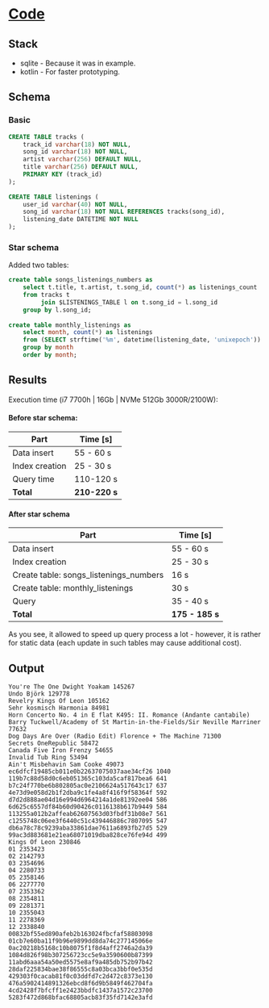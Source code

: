 # [Code](https://github.com/Azbesciak/BigDataLabs/blob/master/lab3/code/src/main/kotlin/cs/put/pmds/labs/lab3/Main.kt) 
## Stack
- sqlite - Because it was in example.
- kotlin - For faster prototyping.

## Schema
### Basic
```sql
CREATE TABLE tracks (
    track_id varchar(18) NOT NULL,
    song_id varchar(18) NOT NULL,
    artist varchar(256) DEFAULT NULL,
    title varchar(256) DEFAULT NULL,
    PRIMARY KEY (track_id)
);
        
CREATE TABLE listenings (
    user_id varchar(40) NOT NULL,
    song_id varchar(18) NOT NULL REFERENCES tracks(song_id),
    listening_date DATETIME NOT NULL
);
```

### Star schema
Added two tables:
```sql
create table songs_listenings_numbers as
    select t.title, t.artist, t.song_id, count(*) as listenings_count
    from tracks t
         join $LISTENINGS_TABLE l on t.song_id = l.song_id
    group by l.song_id;
    
create table monthly_listenings as
    select month, count(*) as listenings
    from (SELECT strftime('%m', datetime(listening_date, 'unixepoch')) as month FROM listenings)
    group by month
    order by month;
```

## Results
Execution time (i7 7700h | 16Gb | NVMe 512Gb 3000R/2100W):

#### Before star schema:
| Part | Time [s] |
| ---- | -------- |
| Data insert | 55 - 60 s |
| Index creation | 25 - 30 s |
| Query time | 110-120 s |
| **Total** | **210-220 s** |

#### After star schema
| Part | Time [s] |
| ---- | -------- |
| Data insert | 55 - 60 s |
| Index creation | 25 - 30 s |
| Create table: songs_listenings_numbers | 16 s |
| Create table: monthly_listenings | 30 s |
| Query | 35 - 40 s |
| **Total** | **175 - 185 s** |

As you see, it allowed to speed up query process a lot - however, it is rather for static data (each update in such tables may cause additional cost).

## Output
```
You're The One Dwight Yoakam 145267
Undo Björk 129778
Revelry Kings Of Leon 105162
Sehr kosmisch Harmonia 84981
Horn Concerto No. 4 in E flat K495: II. Romance (Andante cantabile) Barry Tuckwell/Academy of St Martin-in-the-Fields/Sir Neville Marriner 77632
Dog Days Are Over (Radio Edit) Florence + The Machine 71300
Secrets OneRepublic 58472
Canada Five Iron Frenzy 54655
Invalid Tub Ring 53494
Ain't Misbehavin Sam Cooke 49073
ec6dfcf19485cb011e0b22637075037aae34cf26 1040
119b7c88d58d0c6eb051365c103da5caf817bea6 641
b7c24f770be6b802805ac0e2106624a517643c17 637
4e73d9e058d2b1f2dba9c1fe4a8f416f9f58364f 592
d7d2d888ae04d16e994d6964214a1de81392ee04 586
6d625c6557df84b60d90426c0116138b617b9449 584
113255a012b2affeab62607563d03fbdf31b08e7 561
c1255748c06ee3f6440c51c439446886c7807095 547
db6a78c78c9239aba33861dae7611a6893fb27d5 529
99ac3d883681e21ea68071019dba828ce76fe94d 499
Kings Of Leon 230846
01 2353423
02 2142793
03 2354696
04 2280733
05 2358146
06 2277770
07 2353362
08 2354811
09 2281371
10 2355043
11 2278369
12 2338840
00832bf55ed890afeb2b163024fbcfaf58803098
01cb7e60ba11f9b96e9899dd8da74c277145066e
0ac20218b5168c10b8075f1f8d4aff2746a2da39
1084d826f98b307256723cc5e9a3590600b87399
11abd6aaa54a50ed5575e8af9a485db752b97b42
28daf225834bae38f86555c8a03bca3bbf0e535d
429303f0cacab81f0c03ddfd7c2d472c8373e130
476a5902414891326ebcd8f6d9b5849f462704fa
4cd2428f7bfcff1e2423bbdfc1437a1572c23700
5283f472d868bfac68805acb83f35fd7142e3afd
```